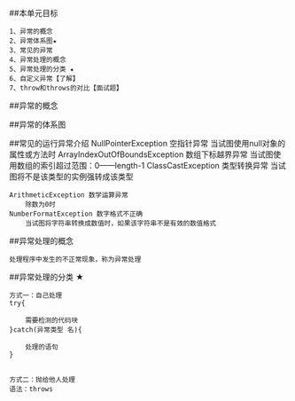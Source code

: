 ##本单元目标

	1、异常的概念
	2、异常体系图★
	3、常见的异常
	4、异常处理的概念
	5、异常处理的分类 ★
	6、自定义异常【了解】
	7、throw和throws的对比【面试题】


##异常的概念

##异常的体系图

##常见的运行异常介绍
	NullPointerException 空指针异常
		当试图使用null对象的属性或方法时
	ArrayIndexOutOfBoundsException 数组下标越界异常
		当试图使用数组的索引超过范围：0——length-1
	ClassCastException 类型转换异常
		当试图将不是该类型的实例强转成该类型

	ArithmeticException 数学运算异常
		除数为0时
	NumberFormatException 数字格式不正确
		当试图将字符串转换成数值时，如果该字符串不是有效的数值格式




##异常处理的概念

	处理程序中发生的不正常现象，称为异常处理

##异常处理的分类 ★

	方式一：自己处理
	try{

		需要检测的代码块
	}catch(异常类型 名){

		处理的语句
	}


	方式二：抛给他人处理
	语法：throws




	
	

	

